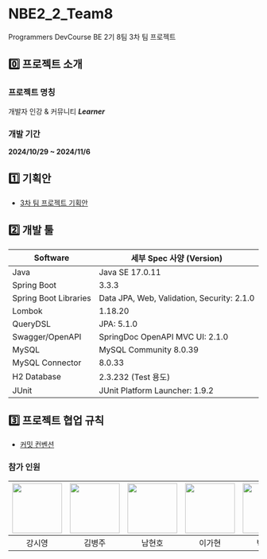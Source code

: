 # NBE2_2_Team8
Programmers DevCourse BE 2기 8팀 3차 팀 프로젝트

## 0️⃣ 프로젝트 소개

### 프로젝트 명칭
개발자 인강 & 커뮤니티 ***Learner***

### 개발 기간
**2024/10/29 ~ 2024/11/6**

## 1️⃣ 기획안
- [3차 팀 프로젝트 기획안](https://www.canva.com/design/DAGRiEZ7md4/V_fWb5RkDy8iMYuzQ4XufQ/edit)

## 2️⃣ 개발 툴
| Software | 세부 Spec 사양 (Version) |
| --- | --- |
| Java | Java SE 17.0.11 |
| Spring Boot | 3.3.3 |
| Spring Boot Libraries | Data JPA, Web, Validation, Security: 2.1.0 |
| Lombok | 1.18.20 |
| QueryDSL | JPA: 5.1.0 |
| Swagger/OpenAPI | SpringDoc OpenAPI MVC UI: 2.1.0 |
| MySQL | MySQL Community 8.0.39 |
| MySQL Connector | 8.0.33 |
| H2 Database | 2.3.232 (Test 용도) |
| JUnit | JUnit Platform Launcher: 1.9.2 |

## 3️⃣ 프로젝트 협업 규칙 
- [커밋 컨벤션](docs/Define%20a%20commit%20message%20convention.md)

### 참가 인원

|<a href="https://github.com/Si-rauis"><img src="https://avatars.githubusercontent.com/u/176664628?v=4" width="100px"></a>|<a href="https://github.com/rlaqudwn1"><img src="https://avatars.githubusercontent.com/u/162764129?v=4" width="100px"></a>|<a href="https://github.com/namhyeonh0"><img src="https://avatars.githubusercontent.com/u/143480257?v=4" width="100px"></a>|<a href="https://github.com/EGHyeon"><img src="https://avatars.githubusercontent.com/u/114374088?v=4" width="100px"></a>|<a href="https://github.com/chanspar"><img src="https://avatars.githubusercontent.com/u/87303538?v=4" width="100px"></a>|<a href="https://github.com/usingjun"><img src="https://avatars.githubusercontent.com/u/97494494?v=4" width="100px"></a>|
|:---:|:---:|:---:|:---:|:---:|:---:|
|강시영|김병주|남현호|이가현|박찬서|이용준|

